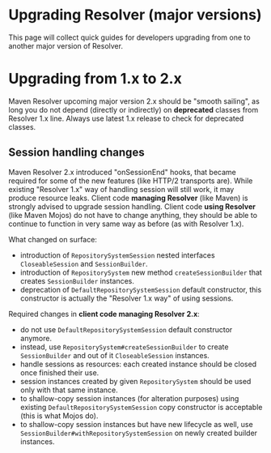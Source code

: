 # Upgrading Resolver (major versions)
<!---
 Licensed to the Apache Software Foundation (ASF) under one or more
 contributor license agreements.  See the NOTICE file distributed with
 this work for additional information regarding copyright ownership.
 The ASF licenses this file to You under the Apache License, Version 2.0
 (the "License"); you may not use this file except in compliance with
 the License.  You may obtain a copy of the License at

      http://www.apache.org/licenses/LICENSE-2.0

 Unless required by applicable law or agreed to in writing, software
 distributed under the License is distributed on an "AS IS" BASIS,
 WITHOUT WARRANTIES OR CONDITIONS OF ANY KIND, either express or implied.
 See the License for the specific language governing permissions and
 limitations under the License.
-->

This page will collect quick guides for developers upgrading from one to
another major version of Resolver.

# Upgrading from 1.x to 2.x

Maven Resolver upcoming major version 2.x should be "smooth sailing", as long you
do not depend (directly or indirectly) on **deprecated** classes from Resolver
1.x line. Always use latest 1.x release to check for deprecated classes.

## Session handling changes

Maven Resolver 2.x introduced "onSessionEnd" hooks, that became required for
some of the new features (like HTTP/2 transports are). While existing "Resolver 1.x"
way of handling session will still work, it may produce resource leaks.
Client code **managing Resolver** (like Maven) is strongly advised to upgrade
session handling. Client code **using Resolver** (like Maven Mojos) 
do not have to change anything, they should be able to continue to 
function in very same way as before (as with Resolver 1.x).

What changed on surface:
* introduction of `RepositorySystemSession` nested interfaces `CloseableSession` and `SessionBuilder`.
* introduction of `RepositorySystem` new method `createSessionBuilder` that creates `SessionBuilder` instances.
* deprecation of `DefaultRepositorySystemSession` default constructor, this constructor is actually the "Resolver 1.x way" of using sessions.

Required changes in **client code managing Resolver 2.x**:
* do not use `DefaultRepositorySystemSession` default constructor anymore.
* instead, use `RepositorySystem#createSessionBuilder` to create `SessionBuilder` and out of it `CloseableSession` instances.
* handle sessions as resources: each created instance should be closed once finished their use.
* session instances created by given `RepositorySystem` should be used only with that same instance.
* to shallow-copy session instances (for alteration purposes) using existing `DefaultRepositorySystemSession` copy constructor is acceptable (this is what Mojos do).
* to shallow-copy session instances but have new lifecycle as well, use `SessionBuilder#withRepositorySystemSession` on newly created builder instances.
